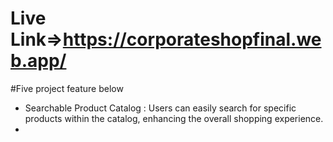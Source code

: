 #  Live Link=>https://corporateshopfinal.web.app/
#Five project feature below

- Searchable Product Catalog : Users can easily search for specific products within the catalog, enhancing the overall shopping experience.
-

